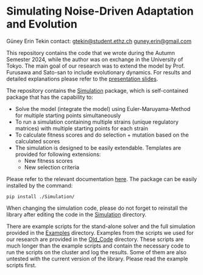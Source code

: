 # Simulating Noise-Driven Adaptation and Evolution
Güney Erin Tekin
contact: gtekin@student.ethz.ch guney.erin@gmail.com

This repository contains the code that we wrote during the Autumn Semester 2024, while the author was on exchange in the University of Tokyo.
The main goal of our research was to extend the model by Prof. Furusawa and Sato-san to include evolutionary dynamics.
For results and detailed explanations please refer to the [presentation slides](presentation.pdf). 

The repository contains the [Simulation](Simulation) package, which is self-contained package that has the capability to:
- Solve the model (integrate the model) using Euler-Maruyama-Method for multiple starting points simultaneously
- To run a simulation containing multiple strains (unique regulatory matrices) with multiple starting points for each strain
- To calculate fitness scores and do selection + mutation based on the calculated scores
- The simulation is designed to be easily extendable. Templates are provided for following extensions:
  - New fitness scores
  - New selection criteria

Please refer to the relevant documentation [here](Simulation/README.md). The package can be easily installed by the command:

~~~shell
pip install ./Simulation/
~~~
When changing the simulation code, please do not forget to reinstall the library after editing the code in the [Simulation](Simulation) directory.

There are example scripts for the stand-alone solver and the full simulation provided in the [Examples](Examples) directory.
Examples from the scripts we used for our research are provided in the [Old_Code](Old_Code) directory.
These scripts are much longer than the example scripts and contain the necessary code to run the scripts on the cluster and log the results.
Some of them are also untested with the current version of the library. Please read the example scripts first.

